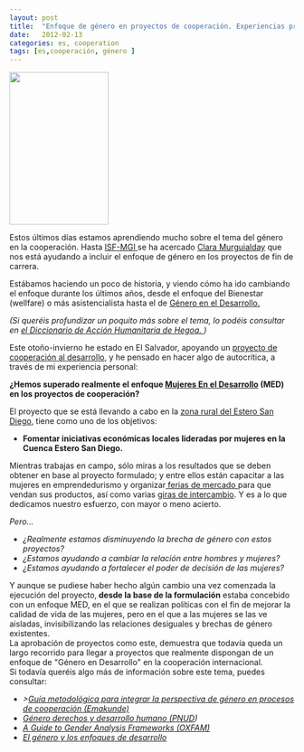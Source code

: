 ```yaml
---
layout: post
title:  "Enfoque de género en proyectos de cooperación. Experiencias propias"
date:   2012-02-13
categories: es, cooperation
tags: [es,cooperación, género ]
---
```



<a href="http://izaroblog.files.wordpress.com/2012/02/mujeres-trabajando2.jpg"><img class="wp-image-160 alignright" title="Enfoque de género en proyectos de cooperación, experiencias propias" src="http://izaroblog.files.wordpress.com/2012/02/mujeres-trabajando2.jpg?w=194" alt="" width="175" height="270" /></a>

Estos últimos días estamos aprendiendo mucho sobre el tema del género en la cooperación. Hasta <a href="http://euskadi.isf.es/home/index.php" target="_blank">ISF-MGI </a>se ha acercado <a href="http://www.dicc.hegoa.ehu.es/authors/entradas_by_author/6" target="_blank">Clara Murguialday</a> que nos está ayudando a incluir el enfoque de género en los proyectos de fin de carrera.

Estábamos haciendo un poco de historia, y viendo cómo ha ido cambiando el enfoque durante los últimos años, desde el enfoque del Bienestar (wellfare) o más asistencialista hasta el de <a href="http://es.wikipedia.org/wiki/G%C3%A9nero_en_el_Desarrollo" target="_blank">Género en el Desarrollo.</a>

<em>(Si queréis profundizar un poquito más sobre el tema, lo podéis consultar en <a href="http://www.dicc.hegoa.ehu.es/listar/mostrar/146" target="_blank">el Diccionario de Acción Humanitaria de Hegoa. </a>)</em>

Este otoño-invierno he estado en El Salvador, apoyando un <a title="CORCULL" href="http://corcull.wordpress.com/" target="_blank">proyecto de cooperación al desarrollo</a>, y he pensado en hacer algo de autocrítica, a través de mi experiencia personal:

<strong>¿Hemos superado realmente el enfoque <a href="http://es.wikipedia.org/wiki/Mujeres_en_el_Desarrollo" target="_blank">Mujeres En el Desarrollo</a> (MED) en los proyectos de cooperación?</strong>

El proyecto que se está llevando a cabo en la <a title="Estero San Diego" href="http://corcull.wordpress.com/donde-trabajamos/" target="_blank">zona rural del Estero San Diego</a>, tiene como uno de los objetivos:
<ul>
	<li><strong>Fomentar iniciativas económicas locales lideradas por mujeres en la Cuenca Estero San Diego.</strong></li>
</ul>
Mientras trabajas en campo,  sólo miras a los resultados que se deben obtener en base al proyecto formulado;  y entre ellos están capacitar a las mujeres en emprendedurismo y organizar<a title="Feria de mercado" href="http://corcull.wordpress.com/2011/10/13/a-estas-mujeres-no-hay-quien-las-pare/" target="_blank"> ferias de mercado </a>para que vendan sus productos, así como varias <a title="Gira de Intercambio CORCULL" href="http://corcull.wordpress.com/2012/01/08/intercambio-agricultura-sostenible-en-la-arada-vieja/" target="_blank">giras de intercambio</a>. Y es a lo que dedicamos nuestro esfuerzo, con mayor o meno acierto.

<em>Pero...</em>
<ul>
	<li><em>¿Realmente estamos disminuyendo la brecha de género con estos proyectos?</em></li>
	<li><em>¿Estamos ayudando a cambiar la relación entre hombres y mujeres?</em></li>
	<li><em>¿Estamos ayudando a fortalecer el poder de decisión de las mujeres?</em></li>
</ul>

<div>Y aunque se pudiese haber hecho algún cambio una vez comenzada la ejecución del proyecto,<strong> desde la base de la formulación</strong> estaba concebido con un enfoque MED, en el que se realizan políticas con el fin de mejorar la calidad de vida de las mujeres,  pero en el que a las mujeres se las ve aisladas, invisibilizando las relaciones desiguales y brechas de género existentes.</div>
<div>La aprobación de proyectos como este, demuestra que todavía queda un largo recorrido para llegar a proyectos que realmente dispongan de un enfoque de "Género en Desarrollo" en la cooperación internacional.</div>
<div></div>
<div>Si todavía queréis algo más de información sobre este tema, puedes consultar:</div>
<ul>
	<li><em>><a title="Guía metodológica" href="http://www.google.es/url?sa=t&amp;rct=j&amp;q=emakunde%20gu%C3%ADa%20metodol%C3%B3gica%20g%C3%A9nero%20cooperaci%C3%B3n&amp;source=web&amp;cd=1&amp;ved=0CCYQFjAA&amp;url=http%3A%2F%2Fwww.emakunde.euskadi.net%2Fu72-publicac%2Fes%2Fcontenidos%2Finformacion%2Fpub_guias%2Fes_emakunde%2Fadjuntos%2Fguia_genero_es.pdf&amp;ei=eEQ5T9myLcKd-wbPqeijAg&amp;usg=AFQjCNHZh0iZO3wDyrodSukDzBxwACOhag&amp;sig2=q0Kh1q46w7MOWvwviOKEFg" target="_blank">Guía metodológica para integrar la perspectiva de género en procesos de cooperación (Emakunde)</a></em></li>
	<li><em><a title="Género PNUD" href="http://www.google.es/url?sa=t&amp;rct=j&amp;q=enfoque%20de%20g%C3%A9nero%20en%20desarrollo&amp;source=web&amp;cd=1&amp;ved=0CC4QFjAA&amp;url=http%3A%2F%2Fwww.otrodesarrollo.com%2Fdesarrollohumano%2FdelaCruzGeneroDesarrolloHumano.pdf&amp;ei=uTs4T_7QJsaxhAfs1PTyAQ&amp;usg=AFQjCNGAhU3im5gN0b0_8MndBmJixkK_oA&amp;sig2=GC5tDsBo97kWkxkdJUMV3A" target="_blank">Género derechos y desarrollo humano (PNUD</a>)</em></li>
	<li><em><a title="A Guide to Gender" href="http://es.scribd.com/doc/52580415/A-Guide-to-Gender-Analysis-Frameworks" target="_blank">A Guide to Gender Analysis Frameworks (OXFAM)</a></em></li>
	<li><em><a title="Género y enfoques" href="www.fmyv.es/ci/es/Mujer/23.pdf" target="_blank">El género y los enfoques de desarrollo</a>
</em></li>
